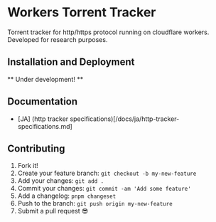 # Workers Torrent Tracker
Torrent tracker for http/https protocol running on cloudflare workers.
Developed for research purposes.

## Installation and Deployment
** Under development! **

## Documentation
- [JA] (http tracker specifications)[/docs/ja/http-tracker-specifications.md]

## Contributing
1.  Fork it!
2.  Create your feature branch: `git checkout -b my-new-feature`
3.  Add your changes: `git add .`
4.  Commit your changes: `git commit -am 'Add some feature'`
5.  Add a changelog: `pnpm changeset`
6.  Push to the branch: `git push origin my-new-feature`
7.  Submit a pull request :sunglasses: